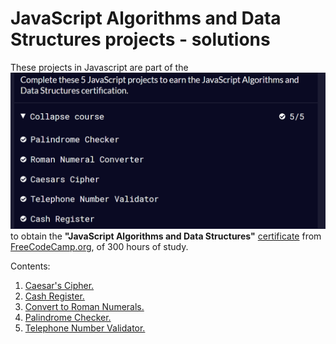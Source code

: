 # JavaScript Algorithms and Data Structures projects - solutions

These projects in Javascript are part of the ![__final projects__](/Final5projects.png) to obtain the __"JavaScript Algorithms and Data Structures"__ [certificate](https://www.freecodecamp.org/certification/AntonBarreraMora/javascript-algorithms-and-data-structures) from [FreeCodeCamp.org](https://www.freecodecamp.org/learn/javascript-algorithms-and-data-structures/), of 300 hours of study.

Contents:

1. [Caesar's Cipher.](Caesars%20Cipher.js)
2. [Cash Register.](Cash%20Register.js)
3. [Convert to Roman Numerals.](Convert%20to%20Roman%20Numeral.js)
4. [Palindrome Checker.](Palindrome%20Checker.js)
5. [Telephone Number Validator.](Telephone%20Number%20Validator.js)